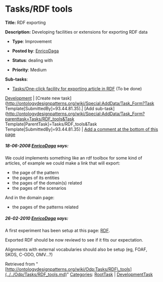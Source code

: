 #  Tasks/RDF tools


__Title:__ RDF exporting


__Description:__ Developing facilities or extensions for exporting RDF data 


  





* __Type__: Improvement
* __Posted by__: [EnricoDaga](../../User/EnricoDaga.md "User:EnricoDaga")
* __Status__: dealing with


* __Priority__: Medium




__Sub-tasks__:



* [Tasks/One-click facility for exporting article in RDF](../../Odp/Tasks/One-click_facility_for_exporting_article_in_RDF.md "Odp:Tasks/One-click facility for exporting article in RDF") (To be done)



[Development](../../Odp/Development.md "Odp:Development") | [Create new task](http://ontologydesignpatterns.org/wiki/Special:AddData/Task_Form?Task Template[SubmittedBy]=93.44.81.35).| [Add sub-task](http://ontologydesignpatterns.org/wiki/Special:AddData/Task_Form?parenttask=Tasks/RDF_tools&Task Template[ParentTask]=Tasks/RDF_tools&Task Template[SubmittedBy]=93.44.81.35) | [Add a comment at the bottom of this page](../index.php@title=Odp%253AAdd_comment&target=Odp%253ATasks%252F../../Odp/Tasks/RDF_tools.md#New_comment "http://ontologydesignpatterns.org/wiki/index.php?title=Odp:Add_comment&target=Odp:Tasks/RDF_tools#New_comment")
#####  18-06-2008 [EnricoDaga](../../User/EnricoDaga.md "User:EnricoDaga") says:


We could implements something like an rdf toolbox for some kind of articles, of example we could make a link that will export:



* the page of the pattern
* the pages of its entities
* the pages of the domain(s) related
* the pages of the scenarios


And in the domain page:



* the pages of the patterns related


#####  26-02-2010 [EnricoDaga](../../User/EnricoDaga.md "User:EnricoDaga") says:


A first experiment has been setup at this page: [RDF](../../Community/RDF.md "Community:RDF").


Exported RDF should be now reviewd to see if it fits our expectation.


Alignments with external vocabularies should also be setup (eg, FOAF, SKOS, C-ODO, OMV...?)





Retrieved from "[http://ontologydesignpatterns.org/wiki/Odp:Tasks/RDF\_tools](../../Odp/Tasks/RDF_tools.md)"
 [Categories](http://ontologydesignpatterns.org/wiki/Special:Categories "Special:Categories"): [RootTask](../../Category/RootTask.md "Category:RootTask") | [DevelopmentTask](../../Category/DevelopmentTask.md "Category:DevelopmentTask")